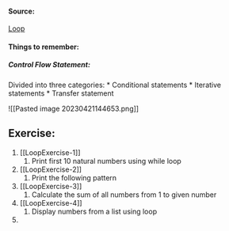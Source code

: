 #### Source:
[Loop](https://pynative.com/python-if-else-and-for-loop-exercise-with-solutions/)

#### Things to remember:

##### Control Flow Statement:
  Divided into three categories:
    * Conditional statements
    * Iterative statements
    * Transfer statement

![[Pasted image 20230421144653.png]]


## Exercise:

1. [[LoopExercise-1]]
	1. Print first 10 natural numbers using while loop
2. [[LoopExercise-2]]
	1. Print the following pattern
3. [[LoopExercise-3]]
	1. Calculate the sum of all numbers from 1 to given number
4. [[LoopExercise-4]]
	1. Display numbers from a list using loop
5. 